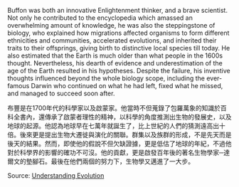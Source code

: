 Buffon was both an innovative Enlightenment thinker, and a brave scientist. Not only he contributed to the
encyclopedia which amassed an overwhelming amount of knowledge, he was also the steppingstone
of biology, who explained how migrations affected organisms to form different ethnicities and
communities, accelerated evolutions, and inherited their traits to their offsprings, giving birth to
distinctive local species till today. He also estimated that the Earth is much older than what people in the
1600s thought. Nevertheless, his dearth of evidence and underestimation of the age of the Earth resulted in his hypotheses.
Despite the failure, his inventive thoughts influenced beyond the whole biology scope,
including the ever-famous Darwin who continued on what he had left, fixed what he missed, and
managed to succeed soon after.

布豐是在1700年代的科學家以及啟蒙家。他當時不但蒐錄了包羅萬象的知識於百科全書內，還傳承了啟蒙者理性的精神，以科學的角度推測出生物的發展史，以及地球的起源。他認為地球早在七萬年就誕生了，比上世紀的人們的猜測遠高出十倍。後來更是提出生物大遷徙與演化的關聯。群集以及族群的形成，不是先天而是後天的結果。然而，即使他的假說不但欠缺證據，更是低估了地球的年紀，不過他對於科學界的影響的確功不可沒。他的貢獻，更是啟發百年後的著名生物學家─達爾文的墊腳石。最後在他們兩個的努力下，生物學又邁進了一大步。

Source: [Understanding Evolution](https://evolution.berkeley.edu)
